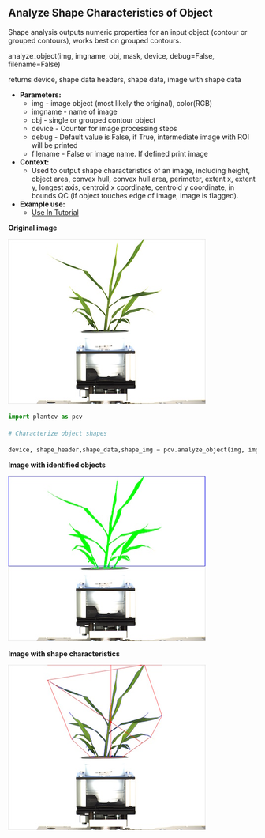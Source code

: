 ## Analyze Shape Characteristics of Object

Shape analysis outputs numeric properties for an input object (contour or grouped contours), works best on grouped contours.
 
analyze_object(img, imgname, obj, mask, device, debug=False, filename=False)

returns device, shape data headers, shape data, image with shape data

- **Parameters:**
    - img - image object (most likely the original), color(RGB)
    - imgname - name of image
    - obj - single or grouped contour object
    - device - Counter for image processing steps
    - debug - Default value is False, if True, intermediate image with ROI will be printed 
    - filename - False or image name. If defined print image
- **Context:**
    - Used to output shape characteristics of an image, including height, object area, convex hull, convex hull area, perimeter, extent x, extent y, longest axis, centroid x coordinate, centroid y coordinate, in bounds QC (if object touches edge of image, image is flagged). 
- **Example use:**
    - [Use In Tutorial](../vis_tutorial.html)

**Original image**

![Screenshot](img/documentation_images/analyze_shape/original_image.jpg)

```python
import plantcv as pcv

# Characterize object shapes
    
device, shape_header,shape_data,shape_img = pcv.analyze_object(img, imgname, objects, mask, device, debug=True, /home/malia/setaria_shape_img.png)
```

**Image with identified objects**

![Screenshot](img/documentation_images/analyze_shape/objects_on_image.jpg)

**Image with shape characteristics**

![Screenshot](img/documentation_images/analyze_shape/shapes_on_image.jpg)
